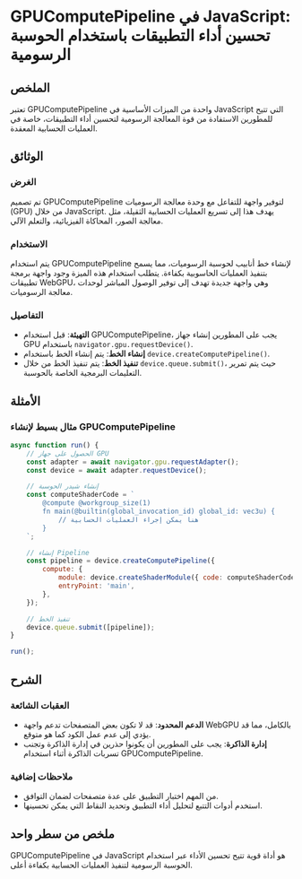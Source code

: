 <!--
Meta Description: # GPUComputePipeline في JavaScript: تحسين أداء التطبيقات باستخدام الحوسبة الرسومية ## الملخص تعتبر GPUComputePipeline واحدة من الميزات الأساسية في Jav...
Meta Keywords: gpucomputepipeline, device, javascript, العمليات, gpu
-->

# GPUComputePipeline في JavaScript: تحسين أداء التطبيقات باستخدام الحوسبة الرسومية

## الملخص
تعتبر GPUComputePipeline واحدة من الميزات الأساسية في JavaScript التي تتيح للمطورين الاستفادة من قوة المعالجة الرسومية لتحسين أداء التطبيقات، خاصة في العمليات الحسابية المعقدة.

## الوثائق
### الغرض
تم تصميم GPUComputePipeline لتوفير واجهة للتفاعل مع وحدة معالجة الرسوميات (GPU) من خلال JavaScript. يهدف هذا إلى تسريع العمليات الحسابية الثقيلة، مثل معالجة الصور، المحاكاة الفيزيائية، والتعلم الآلي.

### الاستخدام
يتم استخدام GPUComputePipeline لإنشاء خط أنابيب لحوسبة الرسوميات، مما يسمح بتنفيذ العمليات الحاسوبية بكفاءة. يتطلب استخدام هذه الميزة وجود واجهة برمجة تطبيقات WebGPU، وهي واجهة جديدة تهدف إلى توفير الوصول المباشر لوحدات معالجة الرسوميات.

### التفاصيل
- **التهيئة**: قبل استخدام GPUComputePipeline، يجب على المطورين إنشاء جهاز GPU باستخدام `navigator.gpu.requestDevice()`.
- **إنشاء الخط**: يتم إنشاء الخط باستخدام `device.createComputePipeline()`.
- **تنفيذ الخط**: يتم تنفيذ الخط من خلال `device.queue.submit()`، حيث يتم تمرير التعليمات البرمجية الخاصة بالحوسبة.

## الأمثلة
### مثال بسيط لإنشاء GPUComputePipeline
```javascript
async function run() {
    // الحصول على جهاز GPU
    const adapter = await navigator.gpu.requestAdapter();
    const device = await adapter.requestDevice();

    // إنشاء شيدر الحوسبة
    const computeShaderCode = `
        @compute @workgroup_size(1)
        fn main(@builtin(global_invocation_id) global_id: vec3u) {
            // هنا يمكن إجراء العمليات الحسابية
        }
    `;

    // إنشاء Pipeline
    const pipeline = device.createComputePipeline({
        compute: {
            module: device.createShaderModule({ code: computeShaderCode }),
            entryPoint: 'main',
        },
    });

    // تنفيذ الخط
    device.queue.submit([pipeline]);
}

run();
```

## الشرح
### العقبات الشائعة
- **الدعم المحدود**: قد لا تكون بعض المتصفحات تدعم واجهة WebGPU بالكامل، مما قد يؤدي إلى عدم عمل الكود كما هو متوقع.
- **إدارة الذاكرة**: يجب على المطورين أن يكونوا حذرين في إدارة الذاكرة وتجنب تسربات الذاكرة أثناء استخدام GPUComputePipeline.

### ملاحظات إضافية
- من المهم اختبار التطبيق على عدة متصفحات لضمان التوافق.
- استخدم أدوات التتبع لتحليل أداء التطبيق وتحديد النقاط التي يمكن تحسينها.

## ملخص من سطر واحد
GPUComputePipeline في JavaScript هو أداة قوية تتيح تحسين الأداء عبر استخدام الحوسبة الرسومية لتنفيذ العمليات الحسابية بكفاءة أعلى.